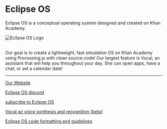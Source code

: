 # Eclipse OS
Eclipse OS is a conceptual operating system designed and created on Khan Academy.

![Eclipse OS Logo](https://www.khanacademy.org/computer-programming/eclipse-os-team/6701799319830528/5649050225344512.png)

<br>
Our goal is to create a lightweight, fast simulation OS on Khan Academy using Processing.js with clean source code! Our largest feature is Vocal, an assistant that will help you throughout your day. She can open apps, have a chat, or set a calendar date! 
<hr>

[Our Website](http://bit.ly/2JGoP4f)

[Eclipse OS discord](https://discord.gg/etFN8K4)

[subscribe to Eclipse OS](bit.ly/subscribetoEOS)

[Vocal w/ voice synthesis and recognition (beta)](https://vocal.netlify.com/)

[Eclipse OS code formatting and guidelines](https://github.com/athaun/EOS/wiki/Code-Guidelines)


